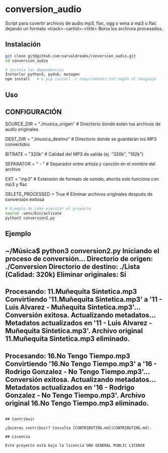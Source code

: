 # conversion_audio
Script para covertir archivos de audio mp3, flac, ogg o wma a mp3 o flac dejando un formato &lt;track>-&lt;artist>-&lt;title>
Borra los archivos procesados.
## Instalación

```bash
git clone git@github.com:narvaldreams/conversion_audio.git
cd conversion_audio

# Instala las dependencias
Instarlar python3, pydub, mutagen
npm install   # o pip install -r requirements.txt según el lenguaje
```

## Uso

## CONFIGURACIÓN

SOURCE_DIR = "./musica_origen"       # Directorio donde están tus archivos de audio originales

DEST_DIR = "./musica_destino"        # Directorio donde se guardarán los MP3 convertidos

BITRATE = "320k"                  # Calidad del MP3 de salida (ej. "320k", "192k")

SEPARATOR = " - "                 # Separador entre artista y canción en el nombre del archivo

EXT = "mp3"                       # Extensión de formato de sonido, ahorita solo funciona con mp3 y flac

DELETE_PROCESSED = True           # Eliminar archivos originales después de conversión exitosa

```bash
# Ejemplo de cómo ejecutar el proyecto
source .venv/bin/activate
python3 conversion2.py 
```

## Ejemplo

~/Música$ python3 conversion2.py 
Iniciando el proceso de conversión...
Directorio de origen: ./Conversion
Directorio de destino: ./Lista (Calidad: 320k)
Eliminar originales: Sí
--------------------------------------------------
Procesando: 11.Muñequita Sintetica.mp3
  Convirtiendo '11.Muñequita Sintetica.mp3' a '11 - Luis Alvarez - Muñequita Sintetica.mp3'...
  Conversión exitosa. Actualizando metadatos...
  Metadatos actualizados en '11 - Luis Alvarez - Muñequita Sintetica.mp3'.
  Archivo original 11.Muñequita Sintetica.mp3 eliminado.
--------------------------------------------------
Procesando: 16.No Tengo Tiempo.mp3
  Convirtiendo '16.No Tengo Tiempo.mp3' a '16 - Rodrigo Gonzalez - No Tengo Tiempo.mp3'...
  Conversión exitosa. Actualizando metadatos...
  Metadatos actualizados en '16 - Rodrigo Gonzalez - No Tengo Tiempo.mp3'.
  Archivo original 16.No Tengo Tiempo.mp3 eliminado.
--------------------------------------------------

```

## Contribuir

¿Quieres contribuir? Consulta [CONTRIBUTING.md](CONTRIBUTING.md).

## Licencia

Este proyecto está bajo la licencia GNU GENERAL PUBLIC LICENSE
